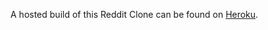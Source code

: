 A hosted build of this Reddit Clone can be found on [Heroku](https://reddit-clone-ib.herokuapp.com).